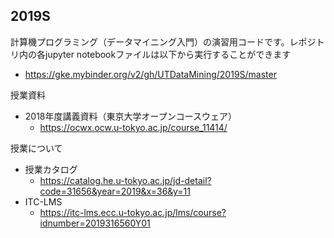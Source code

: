 ## 2019S
計算機プログラミング（データマイニング入門）の演習用コードです。レポジトリ内の各jupyter notebookファイルは以下から実行することができます
  - https://gke.mybinder.org/v2/gh/UTDataMining/2019S/master

授業資料
- 2018年度講義資料（東京大学オープンコースウェア）
  - https://ocwx.ocw.u-tokyo.ac.jp/course_11414/

授業について
- 授業カタログ
  - https://catalog.he.u-tokyo.ac.jp/jd-detail?code=31656&year=2019&x=36&y=11
- ITC-LMS
  - https://itc-lms.ecc.u-tokyo.ac.jp/lms/course?idnumber=2019316560Y01


